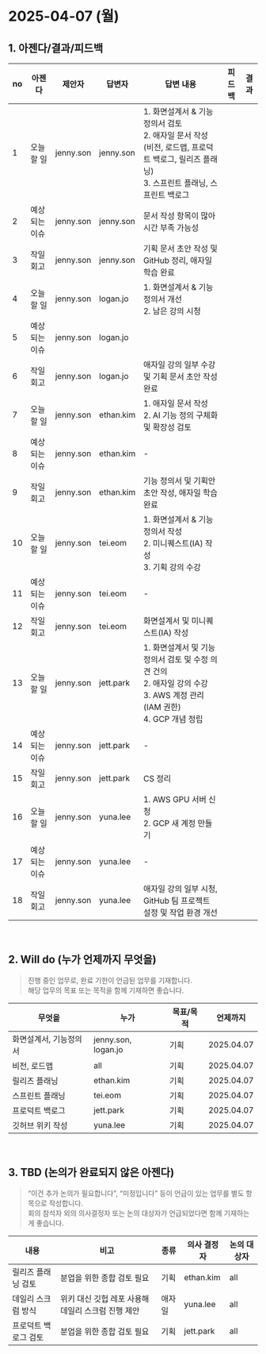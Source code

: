 # 2025-04-07 (월)

## 1. 아젠다/결과/피드백

| no | 아젠다       | 제안자     | 답변자     | 답변 내용 | 피드백 | 결과 |
|----|--------------|------------|------------|-----------|--------|------|
| 1  | 오늘 할 일    | jenny.son  | jenny.son  | 1. 화면설계서 & 기능정의서 검토<br>2. 애자일 문서 작성 (비전, 로드맵, 프로덕트 백로그, 릴리즈 플래닝)<br>3. 스프린트 플래닝, 스프린트 백로그 |        |      |
| 2  | 예상되는 이슈 | jenny.son  | jenny.son  | 문서 작성 항목이 많아 시간 부족 가능성 |        |      |
| 3  | 작일 회고     | jenny.son  | jenny.son  | 기획 문서 초안 작성 및 GitHub 정리, 애자일 학습 완료 |        |      |
| 4  | 오늘 할 일    | jenny.son  | logan.jo   | 1. 화면설계서 & 기능정의서 개선<br>2. 남은 강의 시청 |        |      |
| 5  | 예상되는 이슈 | jenny.son  | logan.jo   |           |        |      |
| 6  | 작일 회고     | jenny.son  | logan.jo   | 애자일 강의 일부 수강 및 기획 문서 초안 작성 완료 |        |      |
| 7  | 오늘 할 일    | jenny.son  | ethan.kim  | 1. 애자일 문서 작성<br>2. AI 기능 정의 구체화 및 확장성 검토 |        |      |
| 8  | 예상되는 이슈 | jenny.son  | ethan.kim  | -         |        |      |
| 9  | 작일 회고     | jenny.son  | ethan.kim  | 기능 정의서 및 기획안 초안 작성, 애자일 학습 완료 |        |      |
| 10 | 오늘 할 일    | jenny.son  | tei.eom    | 1. 화면설계서 & 기능정의서 작성<br>2. 미니퀘스트(IA) 작성<br>3. 기획 강의 수강 |        |      |
| 11 | 예상되는 이슈 | jenny.son  | tei.eom    | -         |        |      |
| 12 | 작일 회고     | jenny.son  | tei.eom    | 화면설계서 및 미니퀘스트(IA) 작성 |        |      |
| 13 | 오늘 할 일    | jenny.son  | jett.park  | 1. 화면설계서 및 기능정의서 검토 및 수정 의견 건의<br>2. 애자일 강의 수강<br>3. AWS 계정 관리 (IAM 권한)<br>4. GCP 개념 정립 |        |      |
| 14 | 예상되는 이슈 | jenny.son  | jett.park  | -         |        |      |
| 15 | 작일 회고     | jenny.son  | jett.park  | CS 정리    |        |      |
| 16 | 오늘 할 일    | jenny.son  | yuna.lee   | 1. AWS GPU 서버 신청<br>2. GCP 새 계정 만들기 |        |      |
| 17 | 예상되는 이슈 | jenny.son  | yuna.lee   | -         |        |      |
| 18 | 작일 회고     | jenny.son  | yuna.lee   | 애자일 강의 일부 시청, GitHub 팀 프로젝트 설정 및 작업 환경 개선 |        |      |

<br />

## 2. Will do (누가 언제까지 무엇을)

> 진행 중인 업무로, 완료 기한이 언급된 업무를 기재합니다.  
> 해당 업무의 목표 또는 목적을 함께 기재하면 좋습니다.

| 무엇을              | 누가                       | 목표/목적 | 언제까지     |
|---------------------|----------------------------|-----------|--------------|
| 화면설계서, 기능정의서 | jenny.son, logan.jo         | 기획        | 2025.04.07   |
| 비전, 로드맵         | all                        | 기획        | 2025.04.07   |
| 릴리즈 플래닝        | ethan.kim                  | 기획        | 2025.04.07   |
| 스프린트 플래닝       | tei.eom                    | 기획        | 2025.04.07   |
| 프로덕트 백로그       | jett.park                  | 기획        | 2025.04.07   |
| 깃허브 위키 작성       | yuna.lee                   | 기획        | 2025.04.07   |

<br />

## 3. TBD (논의가 완료되지 않은 아젠다)

> “이건 추가 논의가 필요합니다”, “미정입니다” 등이 언급이 있는 업무를 별도 항목으로 작성합니다.  
> 회의 참석자 외의 의사결정자 또는 논의 대상자가 언급되었다면 함께 기재하는 게 좋습니다.

| 내용               | 비고                                  | 종류   | 의사 결정자   | 논의 대상자 |
|--------------------|-----------------------------------------|--------|----------------|--------------|
| 릴리즈 플래닝 검토  | 분업을 위한 종합 검토 필요              | 기획   | ethan.kim     | all          |
| 데일리 스크럼 방식  | 위키 대신 깃헙 레포 사용해 데일리 스크럼 진행 제안 | 애자일 | yuna.lee      | all          |
| 프로덕트 백로그 검토| 분업을 위한 종합 검토 필요              | 기획   | jett.park     | all          |
